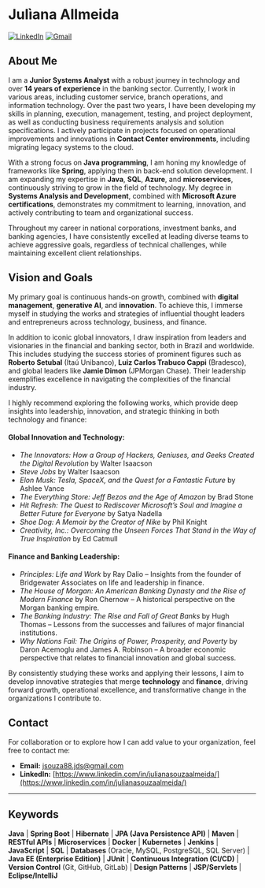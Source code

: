 # Julìana Allmeida

[![LinkedIn](https://img.shields.io/badge/LinkedIn-0077B5?style=for-the-badge&logo=linkedin&logoColor=white)](https://www.linkedin.com/in/julianasouzaalmeida/) 
[![Gmail](https://img.shields.io/badge/Gmail-D14836?style=for-the-badge&logo=gmail&logoColor=white)](mailto:jsouza88.jds@gmail.com)

## About Me

I am a **Junior Systems Analyst** with a robust journey in technology and over **14 years of experience** in the banking sector. Currently, I work in various areas, including customer service, branch operations, and information technology. Over the past two years, I have been developing my skills in planning, execution, management, testing, and project deployment, as well as conducting business requirements analysis and solution specifications. I actively participate in projects focused on operational improvements and innovations in **Contact Center environments**, including migrating legacy systems to the cloud.

With a strong focus on **Java programming**, I am honing my knowledge of frameworks like **Spring**, applying them in back-end solution development. I am expanding my expertise in **Java**, **SQL**, **Azure**, and **microservices**, continuously striving to grow in the field of technology. My degree in **Systems Analysis and Development**, combined with **Microsoft Azure certifications**, demonstrates my commitment to learning, innovation, and actively contributing to team and organizational success.

Throughout my career in national corporations, investment banks, and banking agencies, I have consistently excelled at leading diverse teams to achieve aggressive goals, regardless of technical challenges, while maintaining excellent client relationships.

## Vision and Goals

My primary goal is continuous hands-on growth, combined with **digital management**, **generative AI**, and **innovation**. To achieve this, I immerse myself in studying the works and strategies of influential thought leaders and entrepreneurs across technology, business, and finance.

In addition to iconic global innovators, I draw inspiration from leaders and visionaries in the financial and banking sector, both in Brazil and worldwide. This includes studying the success stories of prominent figures such as **Roberto Setubal** (Itaú Unibanco), **Luiz Carlos Trabuco Cappi** (Bradesco), and global leaders like **Jamie Dimon** (JPMorgan Chase). Their leadership exemplifies excellence in navigating the complexities of the financial industry.

I highly recommend exploring the following works, which provide deep insights into leadership, innovation, and strategic thinking in both technology and finance:

#### Global Innovation and Technology:
- *The Innovators: How a Group of Hackers, Geniuses, and Geeks Created the Digital Revolution* by Walter Isaacson
- *Steve Jobs* by Walter Isaacson
- *Elon Musk: Tesla, SpaceX, and the Quest for a Fantastic Future* by Ashlee Vance
- *The Everything Store: Jeff Bezos and the Age of Amazon* by Brad Stone
- *Hit Refresh: The Quest to Rediscover Microsoft’s Soul and Imagine a Better Future for Everyone* by Satya Nadella
- *Shoe Dog: A Memoir by the Creator of Nike* by Phil Knight
- *Creativity, Inc.: Overcoming the Unseen Forces That Stand in the Way of True Inspiration* by Ed Catmull

#### Finance and Banking Leadership:
- *Principles: Life and Work* by Ray Dalio – Insights from the founder of Bridgewater Associates on life and leadership in finance.
- *The House of Morgan: An American Banking Dynasty and the Rise of Modern Finance* by Ron Chernow – A historical perspective on the Morgan banking empire.
- *The Banking Industry: The Rise and Fall of Great Banks* by Hugh Thomas – Lessons from the successes and failures of major financial institutions.
- *Why Nations Fail: The Origins of Power, Prosperity, and Poverty* by Daron Acemoglu and James A. Robinson – A broader economic perspective that relates to financial innovation and global success.

By consistently studying these works and applying their lessons, I aim to develop innovative strategies that merge **technology** and **finance**, driving forward growth, operational excellence, and transformative change in the organizations I contribute to.

## Contact
For collaboration or to explore how I can add value to your organization, feel free to contact me:

- **Email:** [jsouza88.jds@gmail.com](mailto:jsouza88.jds@gmail.com)
- **LinkedIn:** [https://www.linkedin.com/in/julianasouzaalmeida/](https://www.linkedin.com/in/julianasouzaalmeida/)

---

## Keywords
**Java** | **Spring Boot** | **Hibernate** | **JPA (Java Persistence API)** | **Maven** | **RESTful APIs** | **Microservices** | **Docker** | **Kubernetes** | **Jenkins** | **JavaScript** | **SQL** | **Databases** (Oracle, MySQL, PostgreSQL, SQL Server) | **Java EE (Enterprise Edition)** | **JUnit** | **Continuous Integration (CI/CD)** | **Version Control** (Git, GitHub, GitLab) | **Design Patterns** | **JSP/Servlets** | **Eclipse/IntelliJ**

